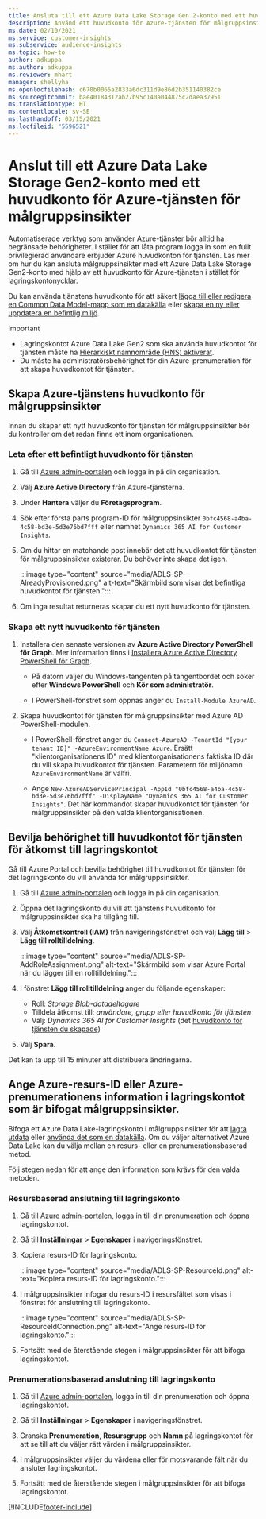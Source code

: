 ```yaml
---
title: Ansluta till ett Azure Data Lake Storage Gen 2-konto med ett huvudkonto för tjänsten
description: Använd ett huvudkonto för Azure-tjänsten för målgruppsinsikter för att ansluta till din egen datasjö när de bifogas till målgruppsinsikter.
ms.date: 02/10/2021
ms.service: customer-insights
ms.subservice: audience-insights
ms.topic: how-to
author: adkuppa
ms.author: adkuppa
ms.reviewer: mhart
manager: shellyha
ms.openlocfilehash: c670b0065a2833a6dc311d9e86d2b351140382ce
ms.sourcegitcommit: bae40184312ab27b95c140a044875c2daea37951
ms.translationtype: HT
ms.contentlocale: sv-SE
ms.lasthandoff: 03/15/2021
ms.locfileid: "5596521"
---
```

# <a name="connect-to-an-azure-data-lake-storage-gen2-account-with-an-azure-service-principal-for-audience-insights"></a>Anslut till ett Azure Data Lake Storage Gen2-konto med ett huvudkonto för Azure-tjänsten för målgruppsinsikter

Automatiserade verktyg som använder Azure-tjänster bör alltid ha begränsade behörigheter. I stället för att låta program logga in som en fullt privilegierad användare erbjuder Azure huvudkonton för tjänsten. Läs mer om hur du kan ansluta målgruppsinsikter med ett Azure Data Lake Storage Gen2-konto med hjälp av ett huvudkonto för Azure-tjänsten i stället för lagringskontonycklar. 

Du kan använda tjänstens huvudkonto för att säkert [lägga till eller redigera en Common Data Model-mapp som en datakälla](connect-common-data-model.md) eller [skapa en ny eller uppdatera en befintlig miljö](manage-environments.md#create-an-environment-in-an-existing-organization).

> [!IMPORTANT]
> - Lagringskontot Azure Data Lake Gen2 som ska använda huvudkontot för tjänsten måste ha [Hierarkiskt namnområde (HNS) aktiverat](/azure/storage/blobs/data-lake-storage-namespace).
> - Du måste ha administratörsbehörighet för din Azure-prenumeration för att skapa huvudkontot för tjänsten.

## <a name="create-azure-service-principal-for-audience-insights"></a>Skapa Azure-tjänstens huvudkonto för målgruppsinsikter

Innan du skapar ett nytt huvudkonto för tjänsten för målgruppsinsikter bör du kontroller om det redan finns ett inom organisationen.

### <a name="look-for-an-existing-service-principal"></a>Leta efter ett befintligt huvudkonto för tjänsten

1. Gå till [Azure admin-portalen](https://portal.azure.com) och logga in på din organisation.

2. Välj **Azure Active Directory** från Azure-tjänsterna.

3. Under **Hantera** väljer du **Företagsprogram**.

4. Sök efter första parts program-ID för målgruppsinsikter `0bfc4568-a4ba-4c58-bd3e-5d3e76bd7fff` eller namnet `Dynamics 365 AI for Customer Insights`.

5. Om du hittar en matchande post innebär det att huvudkontot för tjänsten för målgruppsinsikter existerar. Du behöver inte skapa det igen.
   
   :::image type="content" source="media/ADLS-SP-AlreadyProvisioned.png" alt-text="Skärmbild som visar det befintliga huvudkontot för tjänsten.":::
   
6. Om inga resultat returneras skapar du ett nytt huvudkonto för tjänsten.

### <a name="create-a-new-service-principal"></a>Skapa ett nytt huvudkonto för tjänsten

1. Installera den senaste versionen av **Azure Active Directory PowerShell för Graph**. Mer information finns i [Installera Azure Active Directory PowerShell för Graph](/powershell/azure/active-directory/install-adv2).
   - På datorn väljer du Windows-tangenten på tangentbordet och söker efter **Windows PowerShell** och **Kör som administratör**.
   
   - I PowerShell-fönstret som öppnas anger du `Install-Module AzureAD`.

2. Skapa huvudkontot för tjänsten för målgruppsinsikter med Azure AD PowerShell-modulen.
   - I PowerShell-fönstret anger du `Connect-AzureAD -TenantId "[your tenant ID]" -AzureEnvironmentName Azure`. Ersätt "klientorganisationens ID" med klientorganisationens faktiska ID där du vill skapa huvudkontot för tjänsten. Parametern för miljönamn `AzureEnvironmentName` är valfri.
  
   - Ange `New-AzureADServicePrincipal -AppId "0bfc4568-a4ba-4c58-bd3e-5d3e76bd7fff" -DisplayName "Dynamics 365 AI for Customer Insights"`. Det här kommandot skapar huvudkontot för tjänsten för målgruppsinsikter på den valda klientorganisationen.  

## <a name="grant-permissions-to-the-service-principal-to-access-the-storage-account"></a>Bevilja behörighet till huvudkontot för tjänsten för åtkomst till lagringskontot

Gå till Azure Portal och bevilja behörighet till huvudkontot för tjänsten för det lagringskonto du vill använda för målgruppsinsikter.

1. Gå till [Azure admin-portalen](https://portal.azure.com) och logga in på din organisation.

1. Öppna det lagringskonto du vill att tjänstens huvudkonto för målgruppsinsikter ska ha tillgång till.

1. Välj **Åtkomstkontroll (IAM)** från navigeringsfönstret och välj **Lägg till** > **Lägg till rolltilldelning**.
   
   :::image type="content" source="media/ADLS-SP-AddRoleAssignment.png" alt-text="Skärmbild som visar Azure Portal när du lägger till en rolltilldelning.":::
   
1. I fönstret **Lägg till rolltilldelning** anger du följande egenskaper:
   - Roll: *Storage Blob-datadeltagare*
   - Tilldela åtkomst till: *användare, grupp eller huvudkonto för tjänsten*
   - Välj: *Dynamics 365 AI för Customer Insights* (det [huvudkonto för tjänsten du skapade](#create-a-new-service-principal))

1.  Välj **Spara**.

Det kan ta upp till 15 minuter att distribuera ändringarna.

## <a name="enter-the-azure-resource-id-or-the-azure-subscription-details-in-the-storage-account-attachment-to-audience-insights"></a>Ange Azure-resurs-ID eller Azure-prenumerationens information i lagringskontot som är bifogat målgruppsinsikter.

Bifoga ett Azure Data Lake-lagringskonto i målgruppsinsikter för att [lagra utdata](manage-environments.md) eller [använda det som en datakälla](connect-common-data-service-lake.md). Om du väljer alternativet Azure Data Lake kan du välja mellan en resurs- eller en prenumerationsbaserad metod.

Följ stegen nedan för att ange den information som krävs för den valda metoden.

### <a name="resource-based-storage-account-connection"></a>Resursbaserad anslutning till lagringskonto

1. Gå till [Azure admin-portalen](https://portal.azure.com), logga in till din prenumeration och öppna lagringskontot.

1. Gå till **Inställningar** > **Egenskaper** i navigeringsfönstret.

1. Kopiera resurs-ID för lagringskonto.

   :::image type="content" source="media/ADLS-SP-ResourceId.png" alt-text="Kopiera resurs-ID för lagringskonto.":::

1. I målgruppsinsikter infogar du resurs-ID i resursfältet som visas i fönstret för anslutning till lagringskonto.

   :::image type="content" source="media/ADLS-SP-ResourceIdConnection.png" alt-text="Ange resurs-ID för lagringskonto.":::   
   
1. Fortsätt med de återstående stegen i målgruppsinsikter för att bifoga lagringskontot.

### <a name="subscription-based-storage-account-connection"></a>Prenumerationsbaserad anslutning till lagringskonto

1. Gå till [Azure admin-portalen](https://portal.azure.com), logga in till din prenumeration och öppna lagringskontot.

1. Gå till **Inställningar** > **Egenskaper** i navigeringsfönstret.

1. Granska **Prenumeration**, **Resursgrupp** och **Namn** på lagringskontot för att se till att du väljer rätt värden i målgruppsinsikter.

1. I målgruppsinsikter väljer du värdena eller för motsvarande fält när du ansluter lagringskontot.
   
1. Fortsätt med de återstående stegen i målgruppsinsikter för att bifoga lagringskontot.


[!INCLUDE[footer-include](../includes/footer-banner.md)]